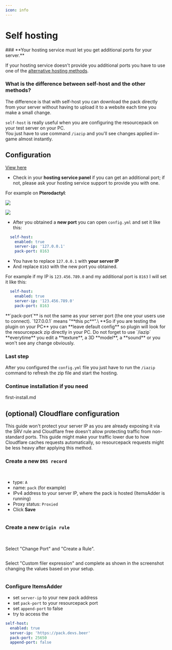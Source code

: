 ```yaml
---
icon: info
---
```


# Self hosting


<Warning>
### **Your hosting service must let you get additional ports for your server.**

If your hosting service doesn't provide you additional ports you have to use one of the [alternative hosting methods](./).
</Warning>


### What is the difference between self-host and the other methods?

The difference is that with self-host you can download the pack directly from your server without having to upload it to a website each time you make a small change.

`self-host` is really useful when you are configuring the resourcepack on your test server on your PC.\
You just have to use command `/iazip` and you'll see changes applied in-game almost instantly.

## Configuration


[View here](https://www.youtube.com/watch?v=XoTwF4_HztU)


* Check in your **hosting service panel** if you can get an additional port; if not, please ask your hosting service support to provide you with one.

For example on **Pterodactyl**:

![](<../../.gitbook/assets/immagine (51).png>)

![](<../../.gitbook/assets/immagine (15).png>)

* After you obtained a **new port** you can open `config.yml` and set it like this:

```yaml
  self-host:
    enabled: true
    server-ip: '127.0.0.1'
    pack-port: 8163
```

* You have to replace `127.0.0.1` with **your server IP**
* And replace `8163` with the new port you obtained.

For example if my IP is `123.456.789.0` and my additional port is `8163` I will set it like this:

```yaml
  self-host:
    enabled: true
    server-ip: '123.456.789.0'
    pack-port: 8163
```


<Warning>
**`pack-port`** is not the same as your server port (the one your users use to connect).
</Warning>



<Note>
`127.0.0.1` means "**this pc**".\
**So if you are testing the plugin on your PC** you can **leave default config** so plugin will look for the resourcepack zip directly in your PC.
</Note>



<Warning>
Do not forget to use `/iazip` **everytime** you edit a **texture**, a 3D **model**, a **sound** or you won't see any change obviously.
</Warning>


### Last step

After you configured the `config.yml` file you just have to run the `/iazip` command to refresh the zip file and start the hosting.

### Continue installation if you need


<Card title="first-install.md" icon="text" href="/../first-install.md/">
first-install.md
</Card>


## (optional) Cloudflare configuration


<Warning>
This guide won't protect your server IP as you are already exposing it via the SRV rule and Cloudflare free doesn't allow protecting traffic from non-standard ports.
</Warning>



<Note>
This guide might make your traffic lower due to how Cloudflare caches requests automatically, so resourcepack requests might be less heavy after applying this method.
</Note>


### Create a new `DNS record`

<img src="../../.gitbook/assets/image (33).png" alt="" />

<img src="../../.gitbook/assets/image (39).png" alt="" />

* type: `A`
* name: `pack` (for example)
* IPv4 address to your server IP, where the pack is hosted (ItemsAdder is running)
* Proxy status: `Proxied`
* Click **Save**

<img src="../../.gitbook/assets/image (35).png" alt="" />

### Create a new `Origin rule`

<img src="../../.gitbook/assets/image (243).png" alt="" />

<img src="../../.gitbook/assets/image (244).png" alt="" />

Select "Change Port" and "Create a Rule".

<img src="../../.gitbook/assets/image (36).png" alt="" />

Select "Custom filer expression" and complete as shown in the screenshot changing the values based on your setup.

<img src="../../.gitbook/assets/image (41).png" alt="" />

### Configure ItemsAdder

* set `server-ip` to your new pack address
* set `pack-port` to your resourcepack port
* set `append-port` to false
* try to access the


```yml config.yml lines icon="yml"
self-host:
  enabled: true
  server-ip: 'https://pack.devs.beer'
  pack-port: 25650
  append-port: false
```
